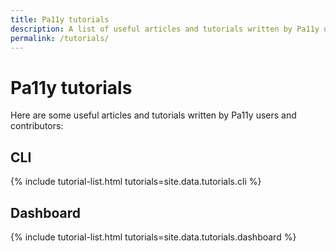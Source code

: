 ```yaml
---
title: Pa11y tutorials
description: A list of useful articles and tutorials written by Pa11y users and contributors.
permalink: /tutorials/
---
```



# Pa11y tutorials

Here are some useful articles and tutorials written by Pa11y users and contributors:

<!--
Hi there, person editing this page :)

If you're looking for where to add tutorials, they are
stored in `_data/tutorials.yml`.
-->

## CLI

{% include tutorial-list.html tutorials=site.data.tutorials.cli %}

## Dashboard

{% include tutorial-list.html tutorials=site.data.tutorials.dashboard %}

